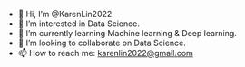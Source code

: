 - 👋 Hi, I’m @KarenLin2022
- 👀 I’m interested in Data Science.
- 🌱 I’m currently learning Machine learning & Deep learning.
- 💞️ I’m looking to collaborate on Data Science.
- 📫 How to reach me: karenlin2022@gmail.com

<!---
KarenLin2022/KarenLin2022 is a ✨ special ✨ repository because its `README.md` (this file) appears on your GitHub profile.
You can click the Preview link to take a look at your changes.
--->
